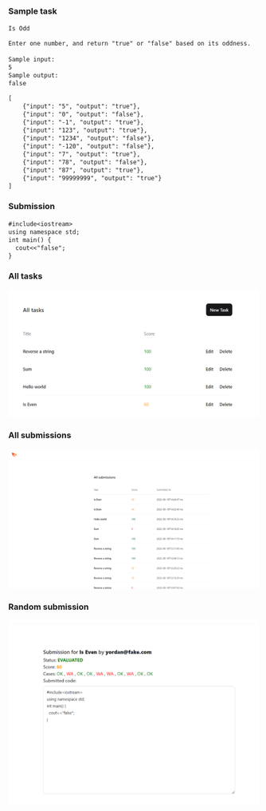 ### Sample task
```
Is Odd
```
```
Enter one number, and return "true" or "false" based on its oddness.

Sample input:
5
Sample output:
false
```

```
[
    {"input": "5", "output": "true"},
    {"input": "0", "output": "false"},
    {"input": "-1", "output": "true"},
    {"input": "123", "output": "true"},
    {"input": "1234", "output": "false"},
    {"input": "-120", "output": "false"},
    {"input": "7", "output": "true"},
    {"input": "78", "output": "false"},
    {"input": "87", "output": "true"},
    {"input": "99999999", "output": "true"}
]
```
### Submission
```
#include<iostream>
using namespace std;
int main() {
  cout<<"false";
}
```
### All tasks
![Alt text](all_tasks.png)
### All submissions
![Alt text](all_submissions.png)
### Random submission
![Alt text](random_submission.png)